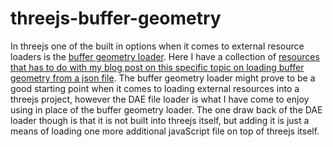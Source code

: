 # threejs-buffer-geometry

In threejs one of the built in options when it comes to external resource loaders is the [buffer geometry loader](https://threejs.org/docs/#api/en/loaders/BufferGeometryLoader). Here I have a collection of [resources that has to do with my blog post on this specific topic on loading buffer geometry from a json file](https://dustinpfister.github.io/2018/04/12/threejs-buffer-geometry-loader/). The buffer geometry loader might prove to be a good starting point when it comes to loading external resources into a threejs project, however the DAE file loader is what I have come to enjoy using in place of the buffer geometry loader. The one draw back of the DAE loader though is that it is not built into threejs itself, but adding it is just a means of loading one more additional javaScript file on top of threejs itself.


